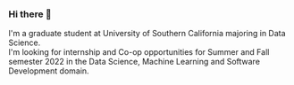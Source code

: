 ### Hi there 👋

I'm a graduate student at University of Southern California majoring in Data Science.<br/>
I'm looking for internship and Co-op opportunities for Summer and Fall semester 2022 in the Data Science, Machine Learning and Software Development domain.


<!--
**amitbirajdar/amitbirajdar** is a ✨ _special_ ✨ repository because its `README.md` (this file) appears on your GitHub profile.

Here are some ideas to get you started:

- 🔭 I’m currently working on ...
- 🌱 I’m currently learning ...
- 👯 I’m looking to collaborate on ...
- 🤔 I’m looking for help with ...
- 💬 Ask me about ...
- 📫 How to reach me: ...
- 😄 Pronouns: ...
- ⚡ Fun fact: ...
-->
